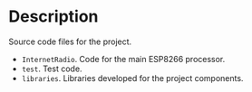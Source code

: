 # Description

Source code files for the project.

* `InternetRadio`. Code for the main ESP8266 processor.
* `test`. Test code.
* `libraries`. Libraries developed for the project components.
